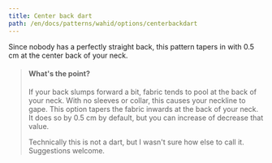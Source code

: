 ```yaml
---
title: Center back dart
path: /en/docs/patterns/wahid/options/centerbackdart
---
```


Since nobody has a perfectly straight back, this pattern tapers in with 0.5 cm at the center back of your neck.

> #### What's the point?
> 
> If your back slumps forward a bit, fabric tends to pool at the back of your neck. With no sleeves or collar, this causes your neckline to gape. This option tapers the fabric inwards at the back of your neck. It does so by 0.5 cm by default, but you can increase of decrease that value.
> 
> Technically this is not a dart, but I wasn't sure how else to call it. Suggestions welcome.